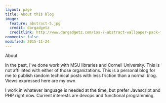 ```yaml
---
layout: page
title: About this blog
image:
  feature: abstract-5.jpg
  credit: dargadgetz
  creditlink: http://www.dargadgetz.com/ios-7-abstract-wallpaper-pack-for-iphone-5-and-ipod-touch-retina/
comments: false
modified: 2015-11-24
---
```


About 

In the past, I've done work with MSU libraries and Cornell University. This is not affiliated with either of those organizations. This is a personal blog for me to publish random technical posts with less friction than a normal blog. Views expressed here are my own.

I work in whatever language is needed at the time, but prefer Javascript and PHP right now. Current interests are devops and functional programming.
